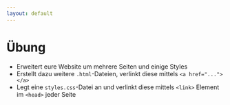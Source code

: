 ```yaml
---
layout: default
---
```


# Übung <SubHeading text="Github Pages"/>

<div class="grid grid-cols-12 gap-6">
<div class="col-span-12">

- Erweitert eure Website um mehrere Seiten und einige Styles
- Erstellt dazu weitere `.html`-Dateien, verlinkt diese mittels `<a href="..."></a>`
- Legt eine `styles.css`-Datei an und verlinkt diese mittels `<link>` Element im `<head>` jeder Seite

</div>
</div>

<PageNumber/>
